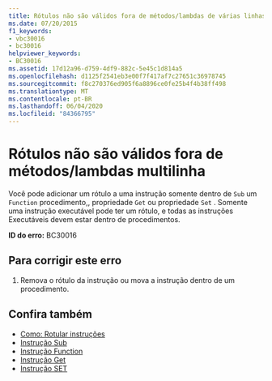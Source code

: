 ```yaml
---
title: Rótulos não são válidos fora de métodos/lambdas de várias linhas
ms.date: 07/20/2015
f1_keywords:
- vbc30016
- bc30016
helpviewer_keywords:
- BC30016
ms.assetid: 17d12a96-d759-4df9-882c-5e45c1d814a5
ms.openlocfilehash: d1125f2541eb3e00f7f417af7c27651c36978745
ms.sourcegitcommit: f8c270376ed905f6a8896ce0fe25b4f4b38ff498
ms.translationtype: MT
ms.contentlocale: pt-BR
ms.lasthandoff: 06/04/2020
ms.locfileid: "84366795"
---
```

# <a name="labels-are-not-valid-outside-methodsmultiline-lambdas"></a>Rótulos não são válidos fora de métodos/lambdas multilinha
Você pode adicionar um rótulo a uma instrução somente dentro de `Sub` um `Function` procedimento,, propriedade `Get` ou propriedade `Set` . Somente uma instrução executável pode ter um rótulo, e todas as instruções Executáveis devem estar dentro de procedimentos.  
  
 **ID do erro:** BC30016  
  
## <a name="to-correct-this-error"></a>Para corrigir este erro  
  
1. Remova o rótulo da instrução ou mova a instrução dentro de um procedimento.  
  
## <a name="see-also"></a>Confira também

- [Como: Rotular instruções](../programming-guide/program-structure/how-to-label-statements.md)
- [Instrução Sub](../language-reference/statements/sub-statement.md)
- [Instrução Function](../language-reference/statements/function-statement.md)
- [Instrução Get](../language-reference/statements/get-statement.md)
- [Instrução SET](../language-reference/statements/set-statement.md)
